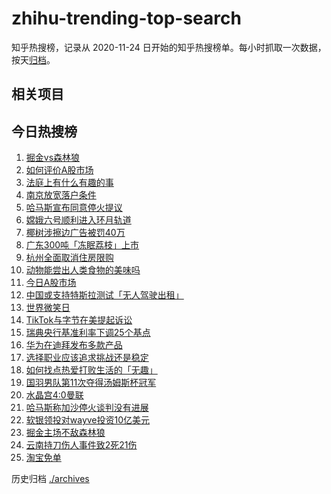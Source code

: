# zhihu-trending-top-search

知乎热搜榜，记录从 2020-11-24
日开始的知乎热搜榜单。每小时抓取一次数据，按天[归档](./archives)。

## 相关项目

## 今日热搜榜

<!-- BEGIN -->
<!-- 最后更新时间 Sat May 11 2024 21:07:10 GMT+0800 (China Standard Time) -->

1. [掘金vs森林狼](https://www.zhihu.com/search?q=掘金vs森林狼)
1. [如何评价A股市场](https://www.zhihu.com/search?q=如何评价A股市场)
1. [法庭上有什么有趣的事](https://www.zhihu.com/search?q=法庭上有什么有趣的事)
1. [南京放宽落户条件](https://www.zhihu.com/search?q=南京放宽落户条件)
1. [哈马斯宣布同意停火提议](https://www.zhihu.com/search?q=哈马斯宣布同意停火提议)
1. [嫦娥六号顺利进入环月轨道](https://www.zhihu.com/search?q=嫦娥六号顺利进入环月轨道)
1. [椰树涉擦边广告被罚40万](https://www.zhihu.com/search?q=椰树涉擦边广告被罚40万)
1. [广东300吨「冻眠荔枝」上市](https://www.zhihu.com/search?q=广东300吨「冻眠荔枝」上市)
1. [杭州全面取消住房限购](https://www.zhihu.com/search?q=杭州全面取消住房限购)
1. [动物能尝出人类食物的美味吗](https://www.zhihu.com/search?q=动物能尝出人类食物的美味吗)
1. [今日A股市场](https://www.zhihu.com/search?q=今日A股市场)
1. [中国或支持特斯拉测试「无人驾驶出租」](https://www.zhihu.com/search?q=中国或支持特斯拉测试「无人驾驶出租」)
1. [世界微笑日](https://www.zhihu.com/search?q=世界微笑日)
1. [TikTok与字节在美提起诉讼](https://www.zhihu.com/search?q=TikTok与字节在美提起诉讼)
1. [瑞典央行基准利率下调25个基点](https://www.zhihu.com/search?q=瑞典央行基准利率下调25个基点)
1. [华为在迪拜发布多款产品](https://www.zhihu.com/search?q=华为在迪拜发布多款产品)
1. [选择职业应该追求挑战还是稳定](https://www.zhihu.com/search?q=选择职业应该追求挑战还是稳定)
1. [如何找点热爱打败生活的「无趣」](https://www.zhihu.com/search?q=如何找点热爱打败生活的「无趣」)
1. [国羽男队第11次夺得汤姆斯杯冠军](https://www.zhihu.com/search?q=国羽男队第11次夺得汤姆斯杯冠军)
1. [水晶宫4:0曼联](https://www.zhihu.com/search?q=水晶宫4:0曼联)
1. [哈马斯称加沙停火谈判没有进展](https://www.zhihu.com/search?q=哈马斯称加沙停火谈判没有进展)
1. [软银领投对wayve投资10亿美元](https://www.zhihu.com/search?q=软银领投对wayve投资10亿美元)
1. [掘金主场不敌森林狼](https://www.zhihu.com/search?q=掘金主场不敌森林狼)
1. [云南持刀伤人事件致2死21伤](https://www.zhihu.com/search?q=云南持刀伤人事件致2死21伤)
1. [淘宝免单](https://www.zhihu.com/search?q=淘宝免单)

<!-- END -->

历史归档 [./archives](./archives)

